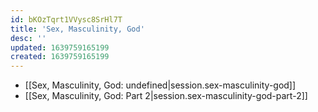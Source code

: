 ```yaml
---
id: bKOzTqrt1VVysc8SrHl7T
title: 'Sex, Masculinity, God'
desc: ''
updated: 1639759165199
created: 1639759165199
---
```


- [[Sex, Masculinity, God: undefined|session.sex-masculinity-god]]
- [[Sex, Masculinity, God:  Part 2|session.sex-masculinity-god-part-2]]
